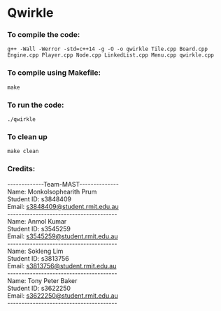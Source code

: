 # Qwirkle

### To compile the code:
```g++ -Wall -Werror -std=c++14 -g -O -o qwirkle Tile.cpp Board.cpp Engine.cpp Player.cpp Node.cpp LinkedList.cpp Menu.cpp qwirkle.cpp```

### To compile using Makefile:
  ```make```
  
### To run the code:
  ```./qwirkle```
  
### To clean up
```make clean```
  
### Credits:
-------------Team-MAST--------------<br/>
Name: Monkolsophearith Prum<br/>
Student ID: s3848409<br/>
Email: s3848409@student.rmit.edu.au<br/>
---------------------------------------<br/>
Name: Anmol Kumar<br/>
Student ID: s3545259<br/> 
Email: s3545259@student.rmit.edu.au<br/> 
---------------------------------------<br/>
Name: Sokleng Lim<br/>
Student ID: s3813756<br/>
Email: s3813756@student.rmit.edu.au<br/>
---------------------------------------<br/>
Name: Tony Peter Baker<br/>
Student ID: s3622250<br/>
Email: s3622250@student.rmit.edu.au<br/>
---------------------------------------<br/>
